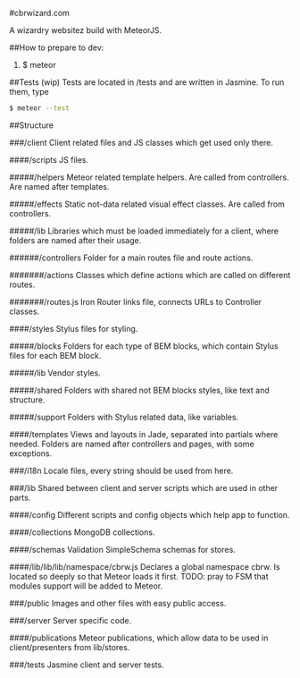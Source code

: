 #cbrwizard.com

A wizardry websitez build with MeteorJS.

##How to prepare to dev:
1. $ meteor

##Tests (wip)
Tests are located in /tests and are written in Jasmine.
To run them, type

```bash
$ meteor --test
```

##Structure

###/client
Client related files and JS classes which get used only there.

####/scripts
JS files.

#####/helpers
Meteor related template helpers. Are called from controllers. Are named after templates.

#####/effects
Static not-data related visual effect classes. Are called from controllers.

#####/lib
Libraries which must be loaded immediately for a client, where folders are named after their usage.

######/controllers
Folder for a main routes file and route actions.

#######/actions
Classes which define actions which are called on different routes.

#######/routes.js
Iron Router links file, connects URLs to Controller classes.


####/styles
Stylus files for styling.

#####/blocks
Folders for each type of BEM blocks, which contain Stylus files for each BEM block.

#####/lib
Vendor styles.

#####/shared
Folders with shared not BEM blocks styles, like text and structure.

#####/support
Folders with Stylus related data, like variables.


####/templates
Views and layouts in Jade, separated into partials where needed. Folders are named after controllers and pages, with some exceptions.



###/i18n
Locale files, every string should be used from here.


###/lib
Shared between client and server scripts which are used in other parts.

####/config
Different scripts and config objects which help app to function.

####/collections
MongoDB collections.

####/schemas
Validation SimpleSchema schemas for stores.

####/lib/lib/lib/namespace/cbrw.js
Declares a global namespace cbrw. Is located so deeply so that Meteor loads it first. TODO: pray to FSM that modules support will be added to Meteor.


###/public
Images and other files with easy public access.


###/server
Server specific code.

####/publications
Meteor publications, which allow data to be used in client/presenters from lib/stores.


###/tests
Jasmine client and server tests.